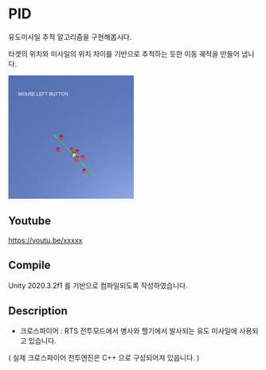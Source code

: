 # PID

유도미사일 추적 알고리즘을 구현해봅시다.

타겟의 위치와 미사일의 위치 차이를 기반으로 추적하는 듯한 이동 궤적을 만들어 냅니다.

<img src="./Assets/Art/ScreenShot.jpg" width="50%" height="50%"></img>


## Youtube

https://youtu.be/xxxxx


## Compile

Unity 2020.3.2f1 를 기반으로 컴파일되도록 작성하였습니다.

## Description

- 크로스파이어 : RTS 전투모드에서 병사와 헬기에서 발사되는 유도 미사일에 사용되고 있습니다.

( 실제 크로스파이어 전투엔진은 C++ 으로 구성되어져 있읍니다. )
